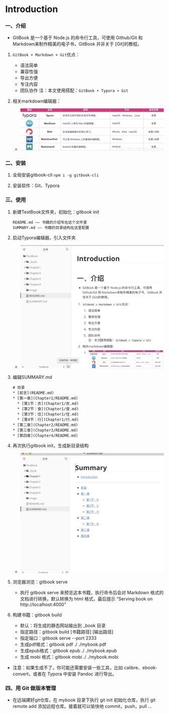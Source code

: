 # Introduction



### 一、介绍

- GitBook 是一个基于 Node.js 的命令行工具，可使用 Github/Git 和 Markdown来制作精美的电子书，GitBook 并非关于 [Git]的教程。

1. `GitBook + Markdown + Git`优点：
   - 语法简单
   - 兼容性强
   - 导出方便
   - 专注内容
   - 团队协作
     注：本文使用搭配：`GitBook + Typora + Git`

2. 相关markdown编辑器：
   - ![](./image/markdown.png)

### 二、安装

1. 全局安装gitbook-cli
   `npm i -g gitbook-cli`

2. 安装软件：Git、Typora

### 三、使用

1. 新建TestBook文件夹，初始化：gitbook init

   ```
   README.md —— 书籍的介绍写在这个文件里
   SUMMARY.md —— 书籍的目录结构在这里配置
   ```

2. 启动Typora编辑器，引入文件夹

   - ![](./image/folder.png)

3. 编辑SUMMARY.md

   ```
   # 目录
   * [前言](README.md)
   * [第一章](Chapter1/README.md)
     * [第1节：衣](Chapter1/衣.md)
     * [第2节：食](Chapter1/食.md)
     * [第3节：住](Chapter1/住.md)
     * [第4节：行](Chapter1/行.md)
   * [第二章](Chapter2/README.md)
   * [第三章](Chapter3/README.md)
   * [第四章](Chapter4/README.md)
   ```

4. 再次执行gitbook init，生成新目录结构

   - ![](./image/Introduction.png)

5. 浏览器浏览：gitbook serve

   - 执行 gitbook serve 来预览这本书籍，执行命令后会对 Markdown 格式的文档进行转换，默认转换为 html 格式，最后提示 “Serving book on http://localhost:4000”

6. 构建书籍：gitbook build

   - 默认：将生成的静态网站输出到 _book 目录
   - 指定路径：gitbook build [书籍路径] [输出路径]
   - 指定端口：gitbook serve --port 2333
   - 生成pdf格式：gitbook pdf ./ ./mybook.pdf
   - 生成epub格式：gitbook epub ./ ./mybook.epub
   - 生成 mobi 格式：gitbook mobi ./ ./mybook.mobi

- 注意：如果生成不了，你可能还需要安装一些工具，比如 calibre、ebook-convert，或者在 Typora 中安装 Pandoc 进行导出。

### 四、用 Git 做版本管理

- 在远端建好git仓库，在 mybook 目录下执行 git init 初始化仓库，执行 git remote add 添加远程仓库。接着就可以愉快地 commit，push，pull …